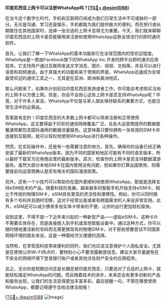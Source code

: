 **印度尼西亚上网卡可以注册WhatsApp吗？[[TG💪+ @esim1088](https://t.me/s/esim1088)]**

在当今这个数字化时代，手机和互联网已经成为我们日常生活中不可或缺的一部分。无论是沟通、学习还是娱乐，手机都能为我们提供极大的便利。而在旅行或长期居住在其他国家时，选择一张合适的上网卡显得尤为重要。今天，我们就来聊聊印度尼西亚的上网卡是否能够用来注册和使用WhatsApp这款全球流行的即时通讯软件。

首先，让我们了解一下WhatsApp的基本功能和它在全球范围内的受欢迎程度。WhatsApp是一款由Facebook旗下的WhatsApp Inc.开发的跨平台即时通讯应用程序。它支持用户通过互联网发送文字消息、图片、视频、文档等，并且可以进行语音和视频通话。由于其强大的功能和易于使用的界面，WhatsApp迅速成为全球最受欢迎的通讯工具之一，尤其是在亚洲、欧洲和美洲地区。

那么问题来了，如果你计划前往印度尼西亚旅游或者工作，你可能会考虑购买当地的上网卡以方便上网。但是，你会不会担心这些上网卡是否支持WhatsApp呢？毕竟，对于许多人来说，WhatsApp不仅是与家人朋友保持联系的重要方式，也是日常生活中的必需品。

答案是肯定的！印度尼西亚的大多数上网卡都可以用来注册和正常使用WhatsApp。这主要得益于印尼的通信网络覆盖广泛，且各大运营商提供的数据套餐通常都包含国际通用的数据流量服务。这意味着只要你拥有一张有效的SIM卡并连接到互联网，就可以轻松地使用WhatsApp进行各种操作。

然而，在实际操作中，还是有一些需要注意的地方。首先，确保你的设备已经正确安装了最新的WhatsApp版本。因为不同的国家和地区可能有不同的语言版本，所以最好下载官方应用商店里的最新版本。其次，检查你的上网卡是否支持数据漫游服务。虽然大部分本地SIM卡在国内使用没有问题，但如果你打算出国使用，则需要提前向运营商确认是否有相关的国际漫游政策。

另外，还有一个小技巧可以帮助你在国外更顺利地使用WhatsApp。那就是选择支持eSIM技术的产品。随着科技的发展，越来越多的智能手机开始支持eSIM卡。相比于传统的物理SIM卡，eSIM具有更高的灵活性和便携性。例如，你可以同时拥有多个号码并且随时切换，这对于经常出差或者有跨国需求的人来说非常实用。此外，eSIM还可以减少携带多张实体卡带来的不便，让你的出行更加轻松愉快。

说到这里，不得不提一下近年来兴起的一种新型产品——虚拟eSIM卡。这种卡片不需要实体存在，而是直接嵌入到手机或其他智能设备中。通过这种方式，你可以随时随地激活新的号码而无需更换现有的物理SIM卡。对于那些想要尝试不同国家网络环境的朋友来说，这是一种既经济又便捷的选择。

当然啦，在享受高科技带来便利的同时，我们也应该注意保护个人隐私安全。尤其是在使用公共Wi-Fi热点时，要特别小心不要泄露敏感信息。建议大家尽量避免在不安全的网络环境下登录银行账户或者其他涉及财产安全的应用程序。

总之，无论你是短期访问还是长期定居印度尼西亚，只要选对了合适的上网卡，就能轻松搞定WhatsApp的问题。而且随着技术的进步，未来还会有更多创新的产品和服务出现，让我们的生活变得更加丰富多彩。最后提醒一句，不管在哪里使用WhatsApp，都要记得遵守当地法律法规哦！

[[TG💪+ @esim1088](https://t.me/s/esim1088) ![Image](https://i.postimg.cc/4NQfJmqS/Snipaste-2025-05-13-00-14-12.png)]
